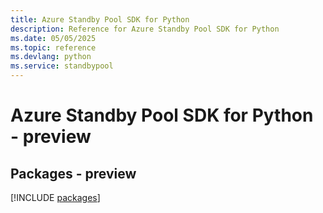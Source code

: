 ```yaml
---
title: Azure Standby Pool SDK for Python
description: Reference for Azure Standby Pool SDK for Python
ms.date: 05/05/2025
ms.topic: reference
ms.devlang: python
ms.service: standbypool
---
```

# Azure Standby Pool SDK for Python - preview
## Packages - preview
[!INCLUDE [packages](standby-pool-index.md)]